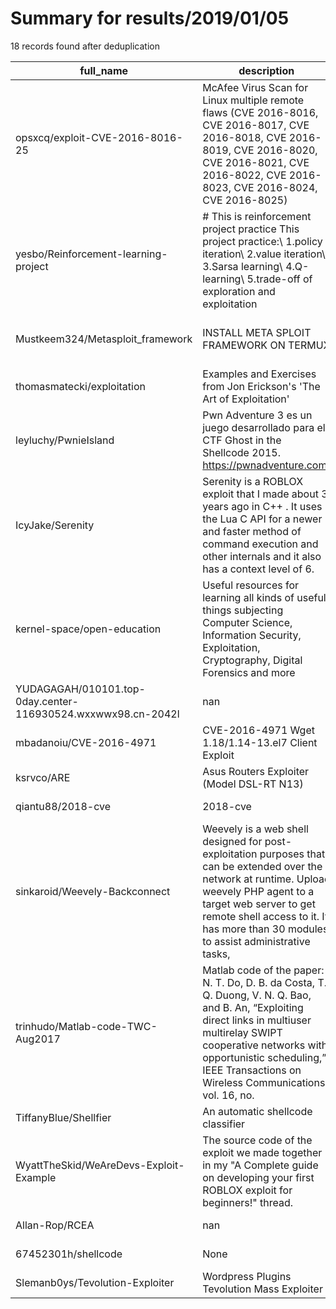 
# Summary for results/2019/01/05
    
18 records found after deduplication

| full_name | description | html_url | matched_list | matched_count | pushed_at | size | stargazers_count | language | forks_count | vul_ids |
|--------------------------------------------------------------|------------------------------------------------------------------------------------------------------------------------------------------------------------------------------------------------------------------------------------------------------------------|---------------------------------------------------------------------------------|--------------------------------------------|-----------------|---------------------------|--------|--------------------|------------|---------------|-------------------|
| opsxcq/exploit-CVE-2016-8016-25 | McAfee Virus Scan for Linux multiple remote flaws (CVE 2016-8016, CVE 2016-8017, CVE 2016-8018, CVE 2016-8019, CVE 2016-8020, CVE 2016-8021, CVE 2016-8022, CVE 2016-8023, CVE 2016-8024, CVE 2016-8025) | https://github.com/opsxcq/exploit-CVE-2016-8016-25 | ['cve-2', 'exploit'] | 2 | 2019-01-05 22:07:24+00:00 | 14 | 5 | | 3 | ['CVE-2016-8016'] |
| yesbo/Reinforcement-learning-project | # This is reinforcement project practice This project practice:\ 1.policy iteration\ 2.value iteration\ 3.Sarsa learning\ 4.Q-learning\ 5.trade-off of exploration and exploitation | https://github.com/yesbo/Reinforcement-learning-project | ['exploit'] | 1 | 2019-01-05 21:37:00+00:00 | 112 | 0 | HTML | 0 | [] |
| Mustkeem324/Metasploit_framework | INSTALL META SPLOIT FRAMEWORK ON TERMUX | https://github.com/Mustkeem324/Metasploit_framework | ['metasploit module OR payload', 'sploit'] | 2 | 2019-01-05 20:05:46+00:00 | 0 | 3 | nan | 0 | [] |
| thomasmatecki/exploitation | Examples and Exercises from Jon Erickson's 'The Art of Exploitation' | https://github.com/thomasmatecki/exploitation | ['exploit'] | 1 | 2019-01-05 19:44:21+00:00 | 2 | 0 | C | 0 | [] |
| leyluchy/PwnieIsland | Pwn Adventure 3 es un juego desarrollado para el CTF Ghost in the Shellcode 2015. https://pwnadventure.com/ | https://github.com/leyluchy/PwnieIsland | ['shellcode'] | 1 | 2019-01-05 21:48:37+00:00 | 3 | 0 | | 0 | [] |
| IcyJake/Serenity | Serenity is a ROBLOX exploit that I made about 3 years ago in C++ . It uses the Lua C API for a newer and faster method of command execution and other internals and it also has a context level of 6. | https://github.com/IcyJake/Serenity | ['exploit'] | 1 | 2019-01-05 18:19:12+00:00 | 31839 | 0 | C++ | 2 | [] |
| kernel-space/open-education | Useful resources for learning all kinds of useful things subjecting Computer Science, Information Security, Exploitation, Cryptography, Digital Forensics and more | https://github.com/kernel-space/open-education | ['exploit'] | 1 | 2019-01-05 17:29:56+00:00 | 8 | 0 | | 0 | [] |
| YUDAGAGAH/010101.top-0day.center-116930524.wxxwwx98.cn-2042l | nan | https://github.com/YUDAGAGAH/010101.top-0day.center-116930524.wxxwwx98.cn-2042l | ['0day'] | 1 | 2019-01-05 16:34:18+00:00 | 9 | 0 | HTML | 0 | [] |
| mbadanoiu/CVE-2016-4971 | CVE-2016-4971 Wget 1.18/1.14-13.el7 Client Exploit | https://github.com/mbadanoiu/CVE-2016-4971 | ['cve-2', 'exploit'] | 2 | 2019-01-05 22:25:21+00:00 | 4 | 0 | Python | 1 | ['CVE-2016-4971'] |
| ksrvco/ARE | Asus Routers Exploiter (Model DSL-RT N13) | https://github.com/ksrvco/ARE | ['exploit'] | 1 | 2019-01-05 14:27:27+00:00 | 4 | 0 | Shell | 1 | [] |
| qiantu88/2018-cve | 2018-cve | https://github.com/qiantu88/2018-cve | ['cve-2'] | 1 | 2019-01-05 11:16:55+00:00 | 308 | 0 | Python | 1 | [] |
| sinkaroid/Weevely-Backconnect | Weevely is a web shell designed for post-exploitation purposes that can be extended over the network at runtime. Upload weevely PHP agent to a target web server to get remote shell access to it. It has more than 30 modules to assist administrative tasks, | https://github.com/sinkaroid/Weevely-Backconnect | ['exploit'] | 1 | 2019-01-05 09:22:46+00:00 | 16 | 1 | PHP | 3 | [] |
| trinhudo/Matlab-code-TWC-Aug2017 | Matlab code of the paper: N. T. Do, D. B. da Costa, T. Q. Duong, V. N. Q. Bao, and B. An, “Exploiting direct links in multiuser multirelay SWIPT cooperative networks with opportunistic scheduling,” IEEE Transactions on Wireless Communications, vol. 16, no. | https://github.com/trinhudo/Matlab-code-TWC-Aug2017 | ['exploit'] | 1 | 2019-01-05 05:05:58+00:00 | 18 | 4 | MATLAB | 7 | [] |
| TiffanyBlue/Shellfier | An automatic shellcode classifier | https://github.com/TiffanyBlue/Shellfier | ['shellcode'] | 1 | 2019-01-05 08:44:20+00:00 | 356 | 1 | C | 1 | [] |
| WyattTheSkid/WeAreDevs-Exploit-Example | The source code of the exploit we made together in my "A Complete guide on developing your first ROBLOX exploit for beginners!" thread. | https://github.com/WyattTheSkid/WeAreDevs-Exploit-Example | ['exploit'] | 1 | 2019-01-05 00:58:13+00:00 | 0 | 0 | | 0 | [] |
| Allan-Rop/RCEA | nan | https://github.com/Allan-Rop/RCEA | ['rce'] | 1 | 2019-01-05 10:00:28+00:00 | 5 | 0 | HTML | 0 | [] |
| 67452301h/shellcode | None | https://github.com/67452301h/shellcode | ['shellcode'] | 1 | 2019-01-05 02:08:24+00:00 | 1 | 0 | Python | 0 | [] |
| Slemanb0ys/Tevolution-Exploiter | Wordpress Plugins Tevolution Mass Exploiter | https://github.com/Slemanb0ys/Tevolution-Exploiter | ['exploit'] | 1 | 2019-01-05 07:29:16+00:00 | 5 | 0 | PHP | 0 | [] |
